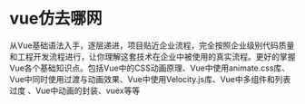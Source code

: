 # vue仿去哪网
从Vue基础语法入手，逐层递进，项目贴近企业流程，完全按照企业级别代码质量和工程开发流程进行，让你理解这套技术在企业中被使用的真实流程。更好的掌握Vue各个基础知识点。包括Vue中的CSS动画原理、Vue中使用animate.css库、Vue中同时使用过渡与动画效果、Vue中使用Velocity.js库、Vue中多组件和列表过度 、Vue中动画的封装、vuex等等

